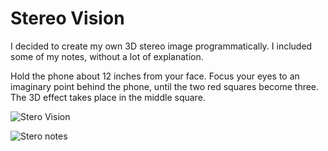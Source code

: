 # Stereo Vision

I decided to create my own 3D stereo image programmatically.  I included some of my notes, without a lot
of explanation.

Hold the phone about 12 inches from your face.  Focus your eyes to an imaginary point behind the phone,
until the two red squares become three.  The 3D effect takes place in the middle square.

![Stero Vision](https://github.com/InvaderZim62/Stereo/assets/34785252/a1ea6d65-8c7c-4251-b09b-63d815ba76c2)

![Stero notes](https://github.com/InvaderZim62/Stereo/assets/34785252/710eb6ba-038c-4bec-aa8f-ba802227b586)
